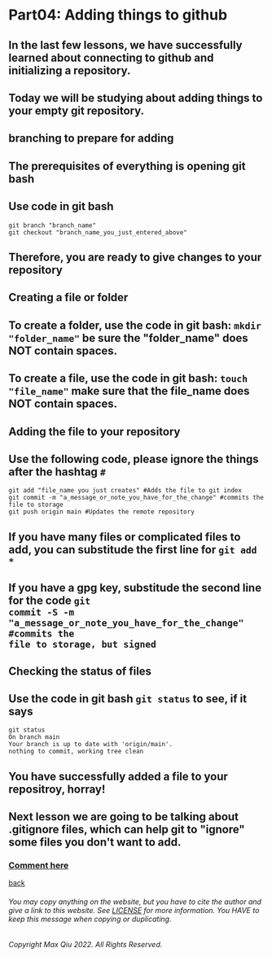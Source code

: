 # Part04: Adding things to github
## In the last few lessons, we have successfully learned about connecting to github and initializing a repository.
## Today we will be studying about adding things to your empty git repository.
## **branching to prepare for adding**
## The prerequisites of everything is opening git bash
## Use code in git bash 

    git branch "branch_name"
    git checkout "branch_name_you_just_entered_above"

## Therefore, you are ready to give changes to your repository

## **Creating a file or folder**
## To create a folder, use the code in git bash: <code>mkdir "folder_name"</code> be sure the "folder_name" does NOT contain spaces.
## To create a file, use the code in git bash: <code>touch "file_name"</code> make sure that the file_name does NOT contain spaces.

## **Adding the file to your repository**
## Use the following code, please ignore the things after the hashtag <code>#</code>

    git add "file_name you just creates" #Adds the file to git index
    git commit -m "a_message_or_note_you_have_for_the_change" #commits the file to storage
    git push origin main #Updates the remote repository

## If you have many files or complicated files to add, you can substitude the first line for <code>git add *</code>
## If you have a gpg key, substitude the second line for the code <code>git commit -S -m "a_message_or_note_you_have_for_the_change" #commits the file to storage, but signed</code> 

## **Checking the status of files**
## Use the code in git bash <code>git status</code> to see, if it says

    git status
    On branch main
    Your branch is up to date with 'origin/main'.
    nothing to commit, working tree clean

## You have successfully added a file to your repositroy, horray!

## Next lesson we are going to be talking about .gitignore files, which can help git to "ignore" some files you don't want to add.
### **[Comment here](https://qqiumax.github.io/comment/)**

[back](https://qqiumax.github.io/home/)



###### You may copy anything on the website, but you have to cite the author and give a link to this website. See [LICENSE](https://qqiumax.github.io/LICENSE) for more information. You HAVE to keep this message when copying or duplicating.

###### Copyright Max Qiu 2022. All Rights Reserved.